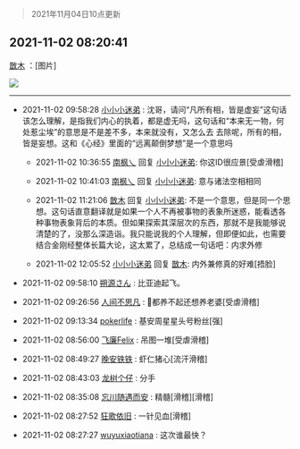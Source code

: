 > 2021年11月04日10点更新
<link rel="stylesheet" href="https://cdn.jsdelivr.net/gh/taotie6/sampleJSON@main/css/photo_show.css">
<meta name="referrer" content="no-referrer" />


 ## 2021-11-02 08:20:41 

 [㪚木](https://www.coolapk.com/feed/31147395?shareKey=Yjg3MDE5MGIwYTdkNjE4MDk5M2Y~) ：[图片] 

<div class="album">
<img class="img-item" src="https://image.coolapk.com/feed/2021/1102/08/1081091_aceed34f_2440_0997@300x159.gif" />
</div>

 ------- 

- 2021-11-02 09:58:28 [小小小迷弟](uid=1846299) : 沈哥，请问“凡所有相，皆是虚妄”这句话该怎么理解，是指我们内心的执着，都是虚无吗，这句话和“本来无一物，何处惹尘埃”的意思是不是差不多，本来就没有，又怎么去 去除呢，所有的相，皆是妄想。这和《心经》里面的“远离颠倒梦想”是一个意思吗 

    - 2021-11-02 10:36:55 [南枫乀](uid=764080) 回复 [小小小迷弟](uid=1846299): 你这ID很应景[受虐滑稽] 

    - 2021-11-02 10:41:03 [南枫乀](uid=764080) 回复 [小小小迷弟](uid=1846299): 意与诸法空相相同 

    - 2021-11-02 11:21:06 [㪚木](uid=1081091) 回复 [小小小迷弟](uid=1846299): 不是一个意思，但是同一个思想。这句话直意翻译就是如果一个人不再被事物的表象所迷惑，能看透各种事物表象背后的本质。但如果探索其深层次的东西，那就不是我能够说清楚的了，没那么深造诣。我只能说我的个人理解，但即便如此，也需要结合金刚经整体长篇大论，这太累了，总结成一句话吧：内求外修 

    - 2021-11-02 12:05:52 [小小小迷弟](uid=1846299) 回复 [㪚木](uid=1081091): 内外兼修真的好难[捂脸] 

- 2021-11-02 09:58:10 [朔源さん](uid=1778249) : 比亚迪起飞。 

- 2021-11-02 09:26:56 [人间不思凡](uid=2080265) : 🐔都养不起还想养老婆[受虐滑稽] 

- 2021-11-02 09:13:34 [pokerlife](uid=575409) : 基安周星星头号粉丝[强] 

- 2021-11-02 08:56:00 [飞廉Felix](uid=900024) : 吊图一堆[受虐滑稽] 

- 2021-11-02 08:49:27 [晚安铁铁](uid=2870621) : 虾仁猪心[流汗滑稽] 

- 2021-11-02 08:43:03 [龙树个仔](uid=245284) : 分手 

- 2021-11-02 08:35:08 [忘川随遇而安](uid=3469258) : 精髓[滑稽][滑稽] 

- 2021-11-02 08:27:52 [狂歌依旧](uid=1534940) : 一针见血[滑稽] 

- 2021-11-02 08:27:27 [wuyuxiaotiana](uid=686790) : 这次谁最快？ 

